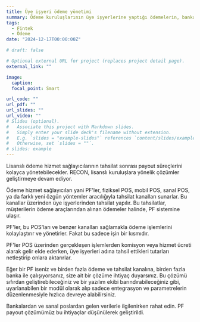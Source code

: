 ```yaml
---
title: Üye işyeri ödeme yönetimi
summary: Ödeme kuruluşlarının üye işyerlerine yaptığı ödemelerin, banka transferlerinin yönetimi
tags:
  - Fintek
  - Ödeme
date: "2024-12-17T00:00:00Z"

# draft: false

# Optional external URL for project (replaces project detail page).
external_link: ""

image:
  caption:
  focal_point: Smart

url_code: ""
url_pdf: ""
url_slides: ""
url_video: ""
# Slides (optional).
#   Associate this project with Markdown slides.
#   Simply enter your slide deck's filename without extension.
#   E.g. `slides = "example-slides"` references `content/slides/example-slides.md`.
#   Otherwise, set `slides = ""`.
# slides: example
---
```


Lisanslı ödeme hizmet sağlayıcılarının tahsilat sonrası payout süreçlerini kolayca yönetebilecekler. RECON, lisanslı kuruluşlara yönelik çözümler geliştirmeye devam ediyor.

Ödeme hizmet sağlayıcıları yani PF'ler, fiziksel POS, mobil POS, sanal POS, ya da farklı yeni özgün yöntemler aracılığıyla tahsilat kanalları sunarlar. Bu kanallar üzerinden üye işyerlerinden tahsilat yapılır. Bu tahsilatlar, müşterilerin ödeme araçlarından alınan ödemeler halinde, PF sistemine ulaşır.

PF'ler, bu POS'ları ve benzer kanalları sağlamakla ödeme işlemlerini kolaylaştırır ve yönetirler. Fakat bu sadece işin bir kısmıdır.

PF'ler POS üzerinden gerçekleşen işlemlerden komisyon veya hizmet ücreti alarak gelir elde ederken, üye işyerleri adına tahsil ettikleri tutarları netleştirip onlara aktarırlar.

Eğer bir PF iseniz ve birden fazla ödeme ve tahsilat kanalına, birden fazla banka ile çalışıyorsanız, size ait bir çözüme ihtiyaç duyarsınız. Bu çözümü sıfırdan geliştirebileceğiniz ve bir yazılım ekibi barındırabileceğiniz gibi, uyarlanabilen bir modül olarak alıp sadece entegrasyon ve parametrelerin düzenlenmesiyle hızlıca devreye alabilirsiniz.

Bankalardan ve sanal poslardan gelen verilerle ilgilenirken rahat edin. PF payout çözümümüz bu ihtiyaçlar düşünülerek geliştirildi.
